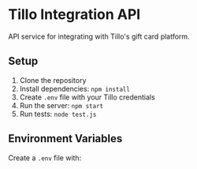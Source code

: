 # Tillo Integration API

API service for integrating with Tillo's gift card platform.

## Setup

1. Clone the repository
2. Install dependencies: `npm install`
3. Create `.env` file with your Tillo credentials
4. Run the server: `npm start`
5. Run tests: `node test.js`

## Environment Variables

Create a `.env` file with:

